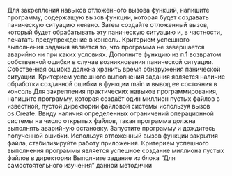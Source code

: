 Для закрепления навыков отложенного вызова функций, напишите программу, содержащую вызов функции, которая будет создавать паническую ситуацию неявно. Затем создайте отложенный вызов, который будет обрабатывать эту паническую ситуацию и, в частности, печатать предупреждение в консоль. Критерием успешного выполнения задания является то, что программа не завершается аварийно ни при каких условиях. 
Дополните функцию из п.1 возвратом собственной ошибки в случае возникновения панической ситуации. Собственная ошибка должна хранить время обнаружения панической ситуации. Критерием успешного выполнения задания является наличие обработки созданной ошибки в функции main и вывод ее состояния в консоль
Для закрепления практических навыков программирования, напишите программу, которая создаёт один миллион пустых файлов в известной, пустой директории файловой системы используя вызов os.Create. Ввиду наличия определенных ограничений операционной системы на число открытых файлов, такая программа должна выполнять аварийную остановку. Запустите программу и дождитесь полученной ошибки. Используя отложенный вызов функции закрытия файла, стабилизируйте работу приложения. Критерием успешного выполнения программы является успешное создание миллиона пустых файлов в директории 
Выполните задание из блока “Для самостоятельного изучения” данной методички